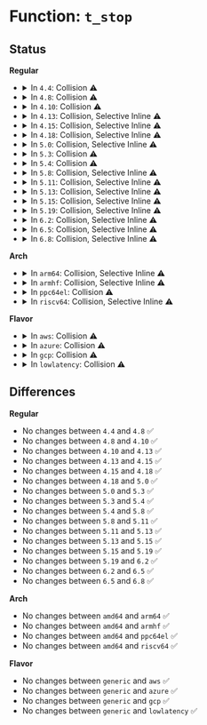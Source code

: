# Function: <code>t_stop</code>

## Status
<b>Regular</b>
<ul>
<li>
<details>
<summary>In <code>4.4</code>: Collision ⚠️</summary>

```c
void t_stop(struct seq_file *m, void *p);
```

**Collision:** Static-Static Collision

**Inline:** No

**Transformation:** False

**Instances:**

```
In kernel/trace/trace.c (ffffffff8114a9f0)
Location: kernel/trace/trace.c:3300
Inline: False
```
```
In kernel/trace/trace_printk.c (ffffffff811562f0)
Location: kernel/trace/trace_printk.c:327
Inline: False
```
```
In kernel/trace/trace_stack.c (ffffffff81157db0)
Location: kernel/trace/trace_stack.c:320
Inline: False
```
```
In fs/proc/proc_tty.c (ffffffff81282030)
Location: fs/proc/proc_tty.c:115
Inline: False
```
**Symbols:**

```
ffffffff81142080-ffffffff81142092: t_stop (STB_LOCAL)
ffffffff8114a9f0-ffffffff8114aa02: t_stop (STB_LOCAL)
ffffffff811562f0-ffffffff81156302: t_stop (STB_LOCAL)
ffffffff81157db0-ffffffff81157de7: t_stop (STB_LOCAL)
ffffffff81160010-ffffffff81160022: t_stop (STB_LOCAL)
ffffffff81282030-ffffffff81282047: t_stop (STB_LOCAL)
```
</details>
</li>
<li>
<details>
<summary>In <code>4.8</code>: Collision ⚠️</summary>

```c
void t_stop(struct seq_file *m, void *p);
```

**Collision:** Static-Static Collision

**Inline:** No

**Transformation:** False

**Instances:**

```
In kernel/trace/ftrace.c (ffffffff81148940)
Location: kernel/trace/ftrace.c:3237
Inline: False
```
```
In kernel/trace/trace.c (ffffffff81153410)
Location: kernel/trace/trace.c:3637
Inline: False
```
```
In kernel/trace/trace_printk.c (ffffffff8115f630)
Location: kernel/trace/trace_printk.c:335
Inline: False
```
```
In kernel/trace/trace_stack.c (ffffffff81162630)
Location: kernel/trace/trace_stack.c:324
Inline: False
```
```
In kernel/trace/trace_events.c (0)
Location: kernel/trace/trace_events.c:979
Inline: False
```
```
In fs/proc/proc_tty.c (ffffffff812af0e0)
Location: fs/proc/proc_tty.c:115
Inline: False
```
**Symbols:**

```
ffffffff81148940-ffffffff81148952: t_stop (STB_LOCAL)
ffffffff81153410-ffffffff81153422: t_stop (STB_LOCAL)
ffffffff8115f630-ffffffff8115f642: t_stop (STB_LOCAL)
ffffffff81162630-ffffffff81162667: t_stop (STB_LOCAL)
ffffffff8116a630-ffffffff8116a642: t_stop (STB_LOCAL)
ffffffff812af0e0-ffffffff812af0f7: t_stop (STB_LOCAL)
```
</details>
</li>
<li>
<details>
<summary>In <code>4.10</code>: Collision ⚠️</summary>

```c
void t_stop(struct seq_file *m, void *p);
```

**Collision:** Static-Static Collision

**Inline:** No

**Transformation:** False

**Instances:**

```
In kernel/trace/ftrace.c (ffffffff811527f0)
Location: kernel/trace/ftrace.c:3255
Inline: False
```
```
In kernel/trace/trace.c (ffffffff8115d4d0)
Location: kernel/trace/trace.c:3861
Inline: False
```
```
In kernel/trace/trace_printk.c (ffffffff8116a090)
Location: kernel/trace/trace_printk.c:335
Inline: False
```
```
In kernel/trace/trace_stack.c (ffffffff8116d970)
Location: kernel/trace/trace_stack.c:324
Inline: False
```
```
In kernel/trace/trace_events.c (0)
Location: kernel/trace/trace_events.c:948
Inline: False
```
```
In fs/proc/proc_tty.c (ffffffff812c4ab0)
Location: fs/proc/proc_tty.c:115
Inline: False
```
**Symbols:**

```
ffffffff811527f0-ffffffff81152802: t_stop (STB_LOCAL)
ffffffff8115d4d0-ffffffff8115d4e2: t_stop (STB_LOCAL)
ffffffff8116a090-ffffffff8116a0a2: t_stop (STB_LOCAL)
ffffffff8116d970-ffffffff8116d9a7: t_stop (STB_LOCAL)
ffffffff81175920-ffffffff81175932: t_stop (STB_LOCAL)
ffffffff812c4ab0-ffffffff812c4ac7: t_stop (STB_LOCAL)
```
</details>
</li>
<li>
<details>
<summary>In <code>4.13</code>: Collision, Selective Inline ⚠️</summary>

```c
void t_stop(struct seq_file *m, void *p);
```

**Collision:** Static-Static Collision

**Inline:** Selective

**Transformation:** False

**Instances:**

```
In kernel/trace/ftrace.c (ffffffff81154d60)
Location: kernel/trace/ftrace.c:3481
Inline: False
```
```
In kernel/trace/trace.c (ffffffff81160510)
Location: kernel/trace/trace.c:4091
Inline: False
```
```
In kernel/trace/trace_printk.c (ffffffff8116d040)
Location: kernel/trace/trace_printk.c:335
Inline: False
```
```
In kernel/trace/trace_stack.c (ffffffff81170cf0)
Location: kernel/trace/trace_stack.c:327
Inline: False
```
```
In kernel/trace/trace_events.c (ffffffff81176740)
Location: kernel/trace/trace_events.c:988
Inline: True
```
```
In fs/proc/proc_tty.c (ffffffff812d1cd0)
Location: fs/proc/proc_tty.c:115
Inline: False
```
**Symbols:**

```
ffffffff81154d60-ffffffff81154d72: t_stop (STB_LOCAL)
ffffffff81160510-ffffffff81160522: t_stop (STB_LOCAL)
ffffffff8116d040-ffffffff8116d052: t_stop (STB_LOCAL)
ffffffff81170cf0-ffffffff81170d12: t_stop (STB_LOCAL)
ffffffff81176740-ffffffff81176752: t_stop (STB_LOCAL)
ffffffff812d1cd0-ffffffff812d1ce7: t_stop (STB_LOCAL)
```
</details>
</li>
<li>
<details>
<summary>In <code>4.15</code>: Collision, Selective Inline ⚠️</summary>

```c
void t_stop(struct seq_file *m, void *p);
```

**Collision:** Static-Static Collision

**Inline:** Selective

**Transformation:** False

**Instances:**

```
In kernel/trace/ftrace.c (ffffffff81161590)
Location: kernel/trace/ftrace.c:3449
Inline: False
```
```
In kernel/trace/trace.c (ffffffff8116d5d0)
Location: kernel/trace/trace.c:4106
Inline: False
```
```
In kernel/trace/trace_printk.c (ffffffff8117a0f0)
Location: kernel/trace/trace_printk.c:335
Inline: False
```
```
In kernel/trace/trace_stack.c (ffffffff8117deb0)
Location: kernel/trace/trace_stack.c:317
Inline: False
```
```
In kernel/trace/trace_events.c (ffffffff81183f00)
Location: kernel/trace/trace_events.c:988
Inline: True
```
```
In fs/proc/proc_tty.c (ffffffff812f64f0)
Location: fs/proc/proc_tty.c:117
Inline: False
```
**Symbols:**

```
ffffffff81161590-ffffffff811615a2: t_stop (STB_LOCAL)
ffffffff8116d5d0-ffffffff8116d5e2: t_stop (STB_LOCAL)
ffffffff8117a0f0-ffffffff8117a102: t_stop (STB_LOCAL)
ffffffff8117deb0-ffffffff8117ded2: t_stop (STB_LOCAL)
ffffffff81183f00-ffffffff81183f12: t_stop (STB_LOCAL)
ffffffff812f64f0-ffffffff812f6507: t_stop (STB_LOCAL)
```
</details>
</li>
<li>
<details>
<summary>In <code>4.18</code>: Collision, Selective Inline ⚠️</summary>

```c
void t_stop(struct seq_file *m, void *p);
```

**Collision:** Static-Static Collision

**Inline:** Selective

**Transformation:** False

**Instances:**

```
In kernel/trace/ftrace.c (ffffffff811704b0)
Location: kernel/trace/ftrace.c:3438
Inline: False
```
```
In kernel/trace/trace.c (ffffffff8117c750)
Location: kernel/trace/trace.c:4112
Inline: False
```
```
In kernel/trace/trace_printk.c (ffffffff811892b0)
Location: kernel/trace/trace_printk.c:335
Inline: False
```
```
In kernel/trace/trace_stack.c (ffffffff8118d080)
Location: kernel/trace/trace_stack.c:317
Inline: False
```
```
In kernel/trace/trace_events.c (ffffffff81193040)
Location: kernel/trace/trace_events.c:986
Inline: True
```
```
In fs/proc/proc_tty.c (ffffffff813239b0)
Location: fs/proc/proc_tty.c:117
Inline: False
```
**Symbols:**

```
ffffffff811704b0-ffffffff811704c2: t_stop (STB_LOCAL)
ffffffff8117c750-ffffffff8117c762: t_stop (STB_LOCAL)
ffffffff811892b0-ffffffff811892c2: t_stop (STB_LOCAL)
ffffffff8118d080-ffffffff8118d0a2: t_stop (STB_LOCAL)
ffffffff81193040-ffffffff81193052: t_stop (STB_LOCAL)
ffffffff813239b0-ffffffff813239c7: t_stop (STB_LOCAL)
```
</details>
</li>
<li>
<details>
<summary>In <code>5.0</code>: Collision, Selective Inline ⚠️</summary>

```c
void t_stop(struct seq_file *m, void *p);
```

**Collision:** Static-Static Collision

**Inline:** Selective

**Transformation:** False

**Instances:**

```
In kernel/trace/ftrace.c (ffffffff8117dea0)
Location: kernel/trace/ftrace.c:3397
Inline: False
```
```
In kernel/trace/trace.c (ffffffff81189f50)
Location: kernel/trace/trace.c:4116
Inline: False
```
```
In kernel/trace/trace_printk.c (ffffffff81196b60)
Location: kernel/trace/trace_printk.c:336
Inline: False
```
```
In kernel/trace/trace_stack.c (ffffffff8119aa00)
Location: kernel/trace/trace_stack.c:317
Inline: False
```
```
In kernel/trace/trace_events.c (ffffffff811a11b0)
Location: kernel/trace/trace_events.c:987
Inline: True
```
```
In fs/proc/proc_tty.c (ffffffff8133ab00)
Location: fs/proc/proc_tty.c:117
Inline: False
```
**Symbols:**

```
ffffffff8117dea0-ffffffff8117deb2: t_stop (STB_LOCAL)
ffffffff81189f50-ffffffff81189f62: t_stop (STB_LOCAL)
ffffffff81196b60-ffffffff81196b72: t_stop (STB_LOCAL)
ffffffff8119aa00-ffffffff8119aa22: t_stop (STB_LOCAL)
ffffffff811a11b0-ffffffff811a11c2: t_stop (STB_LOCAL)
ffffffff8133ab00-ffffffff8133ab17: t_stop (STB_LOCAL)
```
</details>
</li>
<li>
<details>
<summary>In <code>5.3</code>: Collision ⚠️</summary>

```c
void t_stop(struct seq_file *m, void *p);
```

**Collision:** Static-Static Collision

**Inline:** No

**Transformation:** False

**Instances:**

```
In kernel/trace/ftrace.c (ffffffff8118af40)
Location: kernel/trace/ftrace.c:3403
Inline: False
```
```
In kernel/trace/trace.c (ffffffff81197430)
Location: kernel/trace/trace.c:4321
Inline: False
```
```
In kernel/trace/trace_printk.c (ffffffff811a4a10)
Location: kernel/trace/trace_printk.c:336
Inline: False
```
```
In kernel/trace/trace_stack.c (ffffffff811a85e0)
Location: kernel/trace/trace_stack.c:291
Inline: False
```
```
In kernel/trace/trace_events.c (ffffffff811af150)
Location: kernel/trace/trace_events.c:980
Inline: False
```
```
In fs/proc/proc_tty.c (ffffffff81362cb0)
Location: fs/proc/proc_tty.c:117
Inline: False
```
**Symbols:**

```
ffffffff8118af40-ffffffff8118af52: t_stop (STB_LOCAL)
ffffffff81197430-ffffffff81197442: t_stop (STB_LOCAL)
ffffffff811a4a10-ffffffff811a4a22: t_stop (STB_LOCAL)
ffffffff811a85e0-ffffffff811a8602: t_stop (STB_LOCAL)
ffffffff811af150-ffffffff811af162: t_stop (STB_LOCAL)
ffffffff81362cb0-ffffffff81362cc7: t_stop (STB_LOCAL)
```
</details>
</li>
<li>
<details>
<summary>In <code>5.4</code>: Collision ⚠️</summary>

```c
void t_stop(struct seq_file *m, void *p);
```

**Collision:** Static-Static Collision

**Inline:** No

**Transformation:** False

**Instances:**

```
In kernel/trace/ftrace.c (ffffffff81196e30)
Location: kernel/trace/ftrace.c:3404
Inline: False
```
```
In kernel/trace/trace.c (ffffffff811a2df0)
Location: kernel/trace/trace.c:4350
Inline: False
```
```
In kernel/trace/trace_printk.c (ffffffff811b0210)
Location: kernel/trace/trace_printk.c:337
Inline: False
```
```
In kernel/trace/trace_stack.c (ffffffff811b3df0)
Location: kernel/trace/trace_stack.c:409
Inline: False
```
```
In kernel/trace/trace_events.c (ffffffff811babb0)
Location: kernel/trace/trace_events.c:981
Inline: False
```
```
In fs/proc/proc_tty.c (ffffffff8137af10)
Location: fs/proc/proc_tty.c:117
Inline: False
```
**Symbols:**

```
ffffffff81196e30-ffffffff81196e42: t_stop (STB_LOCAL)
ffffffff811a2df0-ffffffff811a2e02: t_stop (STB_LOCAL)
ffffffff811b0210-ffffffff811b0222: t_stop (STB_LOCAL)
ffffffff811b3df0-ffffffff811b3e12: t_stop (STB_LOCAL)
ffffffff811babb0-ffffffff811babc2: t_stop (STB_LOCAL)
ffffffff8137af10-ffffffff8137af27: t_stop (STB_LOCAL)
```
</details>
</li>
<li>
<details>
<summary>In <code>5.8</code>: Collision, Selective Inline ⚠️</summary>

```c
void t_stop(struct seq_file *m, void *p);
```

**Collision:** Static-Static Collision

**Inline:** Selective

**Transformation:** False

**Instances:**

```
In kernel/trace/ftrace.c (ffffffff811ac1e0)
Location: kernel/trace/ftrace.c:3523
Inline: False
```
```
In kernel/trace/trace.c (ffffffff811b9820)
Location: kernel/trace/trace.c:4537
Inline: False
```
```
In kernel/trace/trace_printk.c (ffffffff811c83b0)
Location: kernel/trace/trace_printk.c:337
Inline: False
```
```
In kernel/trace/trace_stack.c (ffffffff811ccb50)
Location: kernel/trace/trace_stack.c:409
Inline: False
```
```
In kernel/trace/trace_events.c (ffffffff811d3430)
Location: kernel/trace/trace_events.c:1055
Inline: True
```
```
In fs/proc/proc_tty.c (ffffffff813c4280)
Location: fs/proc/proc_tty.c:117
Inline: False
```
**Symbols:**

```
ffffffff811ac1e0-ffffffff811ac1f2: t_stop (STB_LOCAL)
ffffffff811b9820-ffffffff811b9832: t_stop (STB_LOCAL)
ffffffff811c83b0-ffffffff811c83c2: t_stop (STB_LOCAL)
ffffffff811ccb50-ffffffff811ccb72: t_stop (STB_LOCAL)
ffffffff811d3430-ffffffff811d3442: t_stop (STB_LOCAL)
ffffffff813c4280-ffffffff813c4297: t_stop (STB_LOCAL)
```
</details>
</li>
<li>
<details>
<summary>In <code>5.11</code>: Collision, Selective Inline ⚠️</summary>

```c
void t_stop(struct seq_file *m, void *p);
```

**Collision:** Static-Static Collision

**Inline:** Selective

**Transformation:** False

**Instances:**

```
In kernel/trace/ftrace.c (ffffffff811a9a70)
Location: kernel/trace/ftrace.c:3601
Inline: False
```
```
In kernel/trace/trace.c (ffffffff811b72f0)
Location: kernel/trace/trace.c:4605
Inline: False
```
```
In kernel/trace/trace_printk.c (ffffffff811c5aa0)
Location: kernel/trace/trace_printk.c:337
Inline: False
```
```
In kernel/trace/trace_stack.c (ffffffff811ca090)
Location: kernel/trace/trace_stack.c:408
Inline: False
```
```
In kernel/trace/trace_events.c (ffffffff811d0580)
Location: kernel/trace/trace_events.c:1056
Inline: True
```
```
In fs/proc/proc_tty.c (ffffffff813d61e0)
Location: fs/proc/proc_tty.c:117
Inline: False
```
**Symbols:**

```
ffffffff811a9a70-ffffffff811a9a82: t_stop (STB_LOCAL)
ffffffff811b72f0-ffffffff811b7302: t_stop (STB_LOCAL)
ffffffff811c5aa0-ffffffff811c5ab2: t_stop (STB_LOCAL)
ffffffff811ca090-ffffffff811ca0b2: t_stop (STB_LOCAL)
ffffffff811d0580-ffffffff811d0592: t_stop (STB_LOCAL)
ffffffff813d61e0-ffffffff813d61f7: t_stop (STB_LOCAL)
```
</details>
</li>
<li>
<details>
<summary>In <code>5.13</code>: Collision, Selective Inline ⚠️</summary>

```c
void t_stop(struct seq_file *m, void *p);
```

**Collision:** Static-Static Collision

**Inline:** Selective

**Transformation:** False

**Instances:**

```
In kernel/trace/ftrace.c (ffffffff811aa630)
Location: kernel/trace/ftrace.c:3601
Inline: False
```
```
In kernel/trace/trace.c (ffffffff811b7e10)
Location: kernel/trace/trace.c:4943
Inline: False
```
```
In kernel/trace/trace_printk.c (ffffffff811c6c90)
Location: kernel/trace/trace_printk.c:348
Inline: False
```
```
In kernel/trace/trace_stack.c (ffffffff811cb450)
Location: kernel/trace/trace_stack.c:408
Inline: False
```
```
In kernel/trace/trace_events.c (ffffffff811d1730)
Location: kernel/trace/trace_events.c:1263
Inline: True
```
```
In fs/proc/proc_tty.c (ffffffff813dd0e0)
Location: fs/proc/proc_tty.c:117
Inline: False
```
**Symbols:**

```
ffffffff811aa630-ffffffff811aa642: t_stop (STB_LOCAL)
ffffffff811b7e10-ffffffff811b7e22: t_stop (STB_LOCAL)
ffffffff811c6c90-ffffffff811c6ca2: t_stop (STB_LOCAL)
ffffffff811cb450-ffffffff811cb472: t_stop (STB_LOCAL)
ffffffff811d1730-ffffffff811d1742: t_stop (STB_LOCAL)
ffffffff813dd0e0-ffffffff813dd0f7: t_stop (STB_LOCAL)
```
</details>
</li>
<li>
<details>
<summary>In <code>5.15</code>: Collision, Selective Inline ⚠️</summary>

```c
void t_stop(struct seq_file *m, void *p);
```

**Collision:** Static-Static Collision

**Inline:** Selective

**Transformation:** False

**Instances:**

```
In kernel/trace/ftrace.c (ffffffff811d4140)
Location: kernel/trace/ftrace.c:3602
Inline: False
```
```
In kernel/trace/trace.c (ffffffff811e20e0)
Location: kernel/trace/trace.c:5017
Inline: False
```
```
In kernel/trace/trace_printk.c (ffffffff811f2150)
Location: kernel/trace/trace_printk.c:348
Inline: False
```
```
In kernel/trace/trace_stack.c (ffffffff811f78e0)
Location: kernel/trace/trace_stack.c:408
Inline: False
```
```
In kernel/trace/trace_events.c (ffffffff811fe490)
Location: kernel/trace/trace_events.c:1264
Inline: True
```
```
In fs/proc/proc_tty.c (ffffffff8142e7d0)
Location: fs/proc/proc_tty.c:117
Inline: False
```
**Symbols:**

```
ffffffff811d4140-ffffffff811d4152: t_stop (STB_LOCAL)
ffffffff811e20e0-ffffffff811e20f2: t_stop (STB_LOCAL)
ffffffff811f2150-ffffffff811f2162: t_stop (STB_LOCAL)
ffffffff811f78e0-ffffffff811f7902: t_stop (STB_LOCAL)
ffffffff811fe490-ffffffff811fe4a2: t_stop (STB_LOCAL)
ffffffff8142e7d0-ffffffff8142e7e7: t_stop (STB_LOCAL)
```
</details>
</li>
<li>
<details>
<summary>In <code>5.19</code>: Collision, Selective Inline ⚠️</summary>

```c
void t_stop(struct seq_file *m, void *p);
```

**Collision:** Static-Static Collision

**Inline:** Selective

**Transformation:** False

**Instances:**

```
In kernel/trace/ftrace.c (ffffffff81208d70)
Location: kernel/trace/ftrace.c:3614
Inline: False
```
```
In kernel/trace/trace.c (ffffffff81218ee0)
Location: kernel/trace/trace.c:5018
Inline: False
```
```
In kernel/trace/trace_printk.c (ffffffff8122ab90)
Location: kernel/trace/trace_printk.c:348
Inline: False
```
```
In kernel/trace/trace_stack.c (ffffffff81231550)
Location: kernel/trace/trace_stack.c:408
Inline: False
```
```
In kernel/trace/trace_events.c (ffffffff81238e90)
Location: kernel/trace/trace_events.c:1284
Inline: True
```
```
In fs/proc/proc_tty.c (ffffffff814a82e0)
Location: fs/proc/proc_tty.c:117
Inline: False
```
**Symbols:**

```
ffffffff81208d70-ffffffff81208d88: t_stop (STB_LOCAL)
ffffffff81218ee0-ffffffff81218ef8: t_stop (STB_LOCAL)
ffffffff8122ab90-ffffffff8122aba8: t_stop (STB_LOCAL)
ffffffff81231550-ffffffff81231578: t_stop (STB_LOCAL)
ffffffff81238e90-ffffffff81238ea8: t_stop (STB_LOCAL)
ffffffff814a82e0-ffffffff814a82fd: t_stop (STB_LOCAL)
```
</details>
</li>
<li>
<details>
<summary>In <code>6.2</code>: Collision, Selective Inline ⚠️</summary>

```c
void t_stop(struct seq_file *m, void *p);
```

**Collision:** Static-Static Collision

**Inline:** Selective

**Transformation:** False

**Instances:**

```
In kernel/trace/ftrace.c (ffffffff81251340)
Location: kernel/trace/ftrace.c:3634
Inline: False
```
```
In kernel/trace/trace.c (ffffffff81262f30)
Location: kernel/trace/trace.c:5042
Inline: False
```
```
In kernel/trace/trace_printk.c (ffffffff81276480)
Location: kernel/trace/trace_printk.c:348
Inline: False
```
```
In kernel/trace/trace_stack.c (ffffffff8127dae0)
Location: kernel/trace/trace_stack.c:408
Inline: False
```
```
In kernel/trace/trace_events.c (ffffffff81285e10)
Location: kernel/trace/trace_events.c:1299
Inline: True
```
```
In fs/proc/proc_tty.c (ffffffff8153dbe0)
Location: fs/proc/proc_tty.c:115
Inline: False
```
**Symbols:**

```
ffffffff81251340-ffffffff81251358: t_stop (STB_LOCAL)
ffffffff81262f30-ffffffff81262f48: t_stop (STB_LOCAL)
ffffffff81276480-ffffffff81276498: t_stop (STB_LOCAL)
ffffffff8127dae0-ffffffff8127db0e: t_stop (STB_LOCAL)
ffffffff81285e10-ffffffff81285e28: t_stop (STB_LOCAL)
ffffffff8153dbe0-ffffffff8153dbfd: t_stop (STB_LOCAL)
```
</details>
</li>
<li>
<details>
<summary>In <code>6.5</code>: Collision, Selective Inline ⚠️</summary>

```c
void t_stop(struct seq_file *m, void *p);
```

**Collision:** Static-Static Collision

**Inline:** Selective

**Transformation:** False

**Instances:**

```
In kernel/trace/ftrace.c (ffffffff812687c0)
Location: kernel/trace/ftrace.c:3726
Inline: False
```
```
In kernel/trace/trace.c (ffffffff81279f10)
Location: kernel/trace/trace.c:5146
Inline: False
```
```
In kernel/trace/trace_printk.c (ffffffff8128de40)
Location: kernel/trace/trace_printk.c:348
Inline: False
```
```
In kernel/trace/trace_stack.c (ffffffff8129a560)
Location: kernel/trace/trace_stack.c:408
Inline: False
```
```
In kernel/trace/trace_events.c (ffffffff812a2ad0)
Location: kernel/trace/trace_events.c:1295
Inline: True
```
```
In fs/proc/proc_tty.c (ffffffff81575eb0)
Location: fs/proc/proc_tty.c:115
Inline: False
```
**Symbols:**

```
ffffffff812687c0-ffffffff812687d8: t_stop (STB_LOCAL)
ffffffff81279f10-ffffffff81279f28: t_stop (STB_LOCAL)
ffffffff8128de40-ffffffff8128de58: t_stop (STB_LOCAL)
ffffffff8129a560-ffffffff8129a58e: t_stop (STB_LOCAL)
ffffffff812a2ad0-ffffffff812a2ae8: t_stop (STB_LOCAL)
ffffffff81575eb0-ffffffff81575ecd: t_stop (STB_LOCAL)
```
</details>
</li>
<li>
<details>
<summary>In <code>6.8</code>: Collision, Selective Inline ⚠️</summary>

```c
void t_stop(struct seq_file *m, void *p);
```

**Collision:** Static-Static Collision

**Inline:** Selective

**Transformation:** False

**Instances:**

```
In kernel/trace/ftrace.c (ffffffff81282a30)
Location: kernel/trace/ftrace.c:3692
Inline: False
```
```
In kernel/trace/trace.c (ffffffff812949f0)
Location: kernel/trace/trace.c:5164
Inline: False
```
```
In kernel/trace/trace_printk.c (ffffffff812a9290)
Location: kernel/trace/trace_printk.c:348
Inline: False
```
```
In kernel/trace/trace_stack.c (ffffffff812b5b20)
Location: kernel/trace/trace_stack.c:408
Inline: False
```
```
In kernel/trace/trace_events.c (ffffffff812be4a0)
Location: kernel/trace/trace_events.c:1304
Inline: True
```
```
In fs/proc/proc_tty.c (ffffffff815ae800)
Location: fs/proc/proc_tty.c:115
Inline: False
```
**Symbols:**

```
ffffffff81282a30-ffffffff81282a48: t_stop (STB_LOCAL)
ffffffff812949f0-ffffffff81294a08: t_stop (STB_LOCAL)
ffffffff812a9290-ffffffff812a92a8: t_stop (STB_LOCAL)
ffffffff812b5b20-ffffffff812b5b4e: t_stop (STB_LOCAL)
ffffffff812be4a0-ffffffff812be4b8: t_stop (STB_LOCAL)
ffffffff815ae800-ffffffff815ae81d: t_stop (STB_LOCAL)
```
</details>
</li>
</ul>
<b>Arch</b>
<ul>
<li>
<details>
<summary>In <code>arm64</code>: Collision, Selective Inline ⚠️</summary>

```c
void t_stop(struct seq_file *m, void *p);
```

**Collision:** Static-Static Collision

**Inline:** Selective

**Transformation:** False

**Instances:**

```
In kernel/trace/ftrace.c (ffff80001020f298)
Location: kernel/trace/ftrace.c:3404
Inline: False
```
```
In kernel/trace/trace.c (ffff80001021e148)
Location: kernel/trace/trace.c:4350
Inline: False
```
```
In kernel/trace/trace_printk.c (ffff80001022d870)
Location: kernel/trace/trace_printk.c:337
Inline: False
```
```
In kernel/trace/trace_stack.c (ffff8000102322c0)
Location: kernel/trace/trace_stack.c:409
Inline: False
```
```
In kernel/trace/trace_events.c (ffff800010239218)
Location: kernel/trace/trace_events.c:981
Inline: True
```
```
In fs/proc/proc_tty.c (ffff800010447548)
Location: fs/proc/proc_tty.c:117
Inline: False
```
**Symbols:**

```
ffff80001020f298-ffff80001020f2b4: t_stop (STB_LOCAL)
ffff80001021e148-ffff80001021e164: t_stop (STB_LOCAL)
ffff80001022d870-ffff80001022d88c: t_stop (STB_LOCAL)
ffff8000102322c0-ffff8000102322fc: t_stop (STB_LOCAL)
ffff800010239218-ffff800010239238: t_stop (STB_LOCAL)
ffff800010447548-ffff80001044756c: t_stop (STB_LOCAL)
```
</details>
</li>
<li>
<details>
<summary>In <code>armhf</code>: Collision, Selective Inline ⚠️</summary>

```c
void t_stop(struct seq_file *m, void *p);
```

**Collision:** Static-Static Collision

**Inline:** Selective

**Transformation:** False

**Instances:**

```
In kernel/trace/ftrace.c (c044e2b0)
Location: kernel/trace/ftrace.c:3404
Inline: False
```
```
In kernel/trace/trace.c (c045c064)
Location: kernel/trace/trace.c:4350
Inline: False
```
```
In kernel/trace/trace_printk.c (c046b010)
Location: kernel/trace/trace_printk.c:337
Inline: False
```
```
In kernel/trace/trace_stack.c (c046de8c)
Location: kernel/trace/trace_stack.c:409
Inline: False
```
```
In kernel/trace/trace_events.c (c0474e20)
Location: kernel/trace/trace_events.c:981
Inline: True
```
```
In fs/proc/proc_tty.c (c060c460)
Location: fs/proc/proc_tty.c:117
Inline: False
```
**Symbols:**

```
c044e2b0-c044e2cc: t_stop (STB_LOCAL)
c045c064-c045c080: t_stop (STB_LOCAL)
c046b010-c046b02c: t_stop (STB_LOCAL)
c046de8c-c046ded8: t_stop (STB_LOCAL)
c0474e20-c0474e3c: t_stop (STB_LOCAL)
c060c460-c060c484: t_stop (STB_LOCAL)
```
</details>
</li>
<li>
<details>
<summary>In <code>ppc64el</code>: Collision ⚠️</summary>

```c
void t_stop(struct seq_file *m, void *p);
```

**Collision:** Static-Static Collision

**Inline:** No

**Transformation:** False

**Instances:**

```
In kernel/trace/ftrace.c (c00000000028ded0)
Location: kernel/trace/ftrace.c:3404
Inline: False
```
```
In kernel/trace/trace.c (c0000000002a0f60)
Location: kernel/trace/trace.c:4350
Inline: False
```
```
In kernel/trace/trace_printk.c (c0000000002b65e0)
Location: kernel/trace/trace_printk.c:337
Inline: False
```
```
In kernel/trace/trace_stack.c (c0000000002bc950)
Location: kernel/trace/trace_stack.c:409
Inline: False
```
```
In kernel/trace/trace_events.c (c0000000002c66f0)
Location: kernel/trace/trace_events.c:981
Inline: False
```
```
In fs/proc/proc_tty.c (c00000000055d740)
Location: fs/proc/proc_tty.c:117
Inline: False
```
**Symbols:**

```
c00000000028ded0-c00000000028df04: t_stop (STB_LOCAL)
c0000000002a0f60-c0000000002a0f94: t_stop (STB_LOCAL)
c0000000002b65e0-c0000000002b6614: t_stop (STB_LOCAL)
c0000000002bc950-c0000000002bc9a8: t_stop (STB_LOCAL)
c0000000002c66f0-c0000000002c6724: t_stop (STB_LOCAL)
c00000000055d740-c00000000055d77c: t_stop (STB_LOCAL)
```
</details>
</li>
<li>
<details>
<summary>In <code>riscv64</code>: Collision, Selective Inline ⚠️</summary>

```c
void t_stop(struct seq_file *m, void *p);
```

**Collision:** Static-Static Collision

**Inline:** Selective

**Transformation:** False

**Instances:**

```
In kernel/trace/ftrace.c (ffffffe00016ffe8)
Location: kernel/trace/ftrace.c:3404
Inline: False
```
```
In kernel/trace/trace.c (ffffffe00017abf6)
Location: kernel/trace/trace.c:4350
Inline: False
```
```
In kernel/trace/trace_printk.c (ffffffe0001872be)
Location: kernel/trace/trace_printk.c:337
Inline: False
```
```
In kernel/trace/trace_stack.c (ffffffe000189afe)
Location: kernel/trace/trace_stack.c:409
Inline: False
```
```
In kernel/trace/trace_events.c (ffffffe000190192)
Location: kernel/trace/trace_events.c:981
Inline: True
```
```
In fs/proc/proc_tty.c (ffffffe0002dd23e)
Location: fs/proc/proc_tty.c:117
Inline: False
```
**Symbols:**

```
ffffffe00016ffe8-ffffffe000170008: t_stop (STB_LOCAL)
ffffffe00017abf6-ffffffe00017ac16: t_stop (STB_LOCAL)
ffffffe0001872be-ffffffe0001872de: t_stop (STB_LOCAL)
ffffffe000189afe-ffffffe000189b3e: t_stop (STB_LOCAL)
ffffffe000190192-ffffffe0001901b2: t_stop (STB_LOCAL)
ffffffe0002dd23e-ffffffe0002dd268: t_stop (STB_LOCAL)
```
</details>
</li>
</ul>
<b>Flavor</b>
<ul>
<li>
<details>
<summary>In <code>aws</code>: Collision ⚠️</summary>

```c
void t_stop(struct seq_file *m, void *p);
```

**Collision:** Static-Static Collision

**Inline:** No

**Transformation:** False

**Instances:**

```
In kernel/trace/ftrace.c (ffffffff8118f450)
Location: kernel/trace/ftrace.c:3404
Inline: False
```
```
In kernel/trace/trace.c (ffffffff8119b410)
Location: kernel/trace/trace.c:4350
Inline: False
```
```
In kernel/trace/trace_printk.c (ffffffff811a8830)
Location: kernel/trace/trace_printk.c:337
Inline: False
```
```
In kernel/trace/trace_stack.c (ffffffff811ac410)
Location: kernel/trace/trace_stack.c:409
Inline: False
```
```
In kernel/trace/trace_events.c (ffffffff811b31d0)
Location: kernel/trace/trace_events.c:981
Inline: False
```
```
In fs/proc/proc_tty.c (ffffffff813734f0)
Location: fs/proc/proc_tty.c:117
Inline: False
```
**Symbols:**

```
ffffffff8118f450-ffffffff8118f462: t_stop (STB_LOCAL)
ffffffff8119b410-ffffffff8119b422: t_stop (STB_LOCAL)
ffffffff811a8830-ffffffff811a8842: t_stop (STB_LOCAL)
ffffffff811ac410-ffffffff811ac432: t_stop (STB_LOCAL)
ffffffff811b31d0-ffffffff811b31e2: t_stop (STB_LOCAL)
ffffffff813734f0-ffffffff81373507: t_stop (STB_LOCAL)
```
</details>
</li>
<li>
<details>
<summary>In <code>azure</code>: Collision ⚠️</summary>

```c
void t_stop(struct seq_file *m, void *p);
```

**Collision:** Static-Static Collision

**Inline:** No

**Transformation:** False

**Instances:**

```
In kernel/trace/ftrace.c (ffffffff81182590)
Location: kernel/trace/ftrace.c:3404
Inline: False
```
```
In kernel/trace/trace.c (ffffffff8118e490)
Location: kernel/trace/trace.c:4350
Inline: False
```
```
In kernel/trace/trace_printk.c (ffffffff8119b7b0)
Location: kernel/trace/trace_printk.c:337
Inline: False
```
```
In kernel/trace/trace_stack.c (ffffffff8119f2e0)
Location: kernel/trace/trace_stack.c:409
Inline: False
```
```
In kernel/trace/trace_events.c (ffffffff811a5fd0)
Location: kernel/trace/trace_events.c:981
Inline: False
```
```
In fs/proc/proc_tty.c (ffffffff81363fc0)
Location: fs/proc/proc_tty.c:117
Inline: False
```
**Symbols:**

```
ffffffff81182590-ffffffff811825a2: t_stop (STB_LOCAL)
ffffffff8118e490-ffffffff8118e4a2: t_stop (STB_LOCAL)
ffffffff8119b7b0-ffffffff8119b7c2: t_stop (STB_LOCAL)
ffffffff8119f2e0-ffffffff8119f2fc: t_stop (STB_LOCAL)
ffffffff811a5fd0-ffffffff811a5fe2: t_stop (STB_LOCAL)
ffffffff81363fc0-ffffffff81363fd7: t_stop (STB_LOCAL)
```
</details>
</li>
<li>
<details>
<summary>In <code>gcp</code>: Collision ⚠️</summary>

```c
void t_stop(struct seq_file *m, void *p);
```

**Collision:** Static-Static Collision

**Inline:** No

**Transformation:** False

**Instances:**

```
In kernel/trace/ftrace.c (ffffffff8118d220)
Location: kernel/trace/ftrace.c:3404
Inline: False
```
```
In kernel/trace/trace.c (ffffffff811991e0)
Location: kernel/trace/trace.c:4350
Inline: False
```
```
In kernel/trace/trace_printk.c (ffffffff811a6600)
Location: kernel/trace/trace_printk.c:337
Inline: False
```
```
In kernel/trace/trace_stack.c (ffffffff811aa1e0)
Location: kernel/trace/trace_stack.c:409
Inline: False
```
```
In kernel/trace/trace_events.c (ffffffff811b0fa0)
Location: kernel/trace/trace_events.c:981
Inline: False
```
```
In fs/proc/proc_tty.c (ffffffff81370fc0)
Location: fs/proc/proc_tty.c:117
Inline: False
```
**Symbols:**

```
ffffffff8118d220-ffffffff8118d232: t_stop (STB_LOCAL)
ffffffff811991e0-ffffffff811991f2: t_stop (STB_LOCAL)
ffffffff811a6600-ffffffff811a6612: t_stop (STB_LOCAL)
ffffffff811aa1e0-ffffffff811aa202: t_stop (STB_LOCAL)
ffffffff811b0fa0-ffffffff811b0fb2: t_stop (STB_LOCAL)
ffffffff81370fc0-ffffffff81370fd7: t_stop (STB_LOCAL)
```
</details>
</li>
<li>
<details>
<summary>In <code>lowlatency</code>: Collision ⚠️</summary>

```c
void t_stop(struct seq_file *m, void *p);
```

**Collision:** Static-Static Collision

**Inline:** No

**Transformation:** False

**Instances:**

```
In kernel/trace/ftrace.c (ffffffff8119ad90)
Location: kernel/trace/ftrace.c:3404
Inline: False
```
```
In kernel/trace/trace.c (ffffffff811a6e40)
Location: kernel/trace/trace.c:4350
Inline: False
```
```
In kernel/trace/trace_printk.c (ffffffff811b43a0)
Location: kernel/trace/trace_printk.c:337
Inline: False
```
```
In kernel/trace/trace_stack.c (ffffffff811b8020)
Location: kernel/trace/trace_stack.c:409
Inline: False
```
```
In kernel/trace/trace_events.c (ffffffff811bf040)
Location: kernel/trace/trace_events.c:981
Inline: False
```
```
In fs/proc/proc_tty.c (ffffffff813849a0)
Location: fs/proc/proc_tty.c:117
Inline: False
```
**Symbols:**

```
ffffffff8119ad90-ffffffff8119ada2: t_stop (STB_LOCAL)
ffffffff811a6e40-ffffffff811a6e52: t_stop (STB_LOCAL)
ffffffff811b43a0-ffffffff811b43b2: t_stop (STB_LOCAL)
ffffffff811b8020-ffffffff811b8042: t_stop (STB_LOCAL)
ffffffff811bf040-ffffffff811bf052: t_stop (STB_LOCAL)
ffffffff813849a0-ffffffff813849b7: t_stop (STB_LOCAL)
```
</details>
</li>
</ul>

## Differences
<b>Regular</b>
<ul>
<li>
No changes between <code>4.4</code> and <code>4.8</code> ✅
</li>
<li>
No changes between <code>4.8</code> and <code>4.10</code> ✅
</li>
<li>
No changes between <code>4.10</code> and <code>4.13</code> ✅
</li>
<li>
No changes between <code>4.13</code> and <code>4.15</code> ✅
</li>
<li>
No changes between <code>4.15</code> and <code>4.18</code> ✅
</li>
<li>
No changes between <code>4.18</code> and <code>5.0</code> ✅
</li>
<li>
No changes between <code>5.0</code> and <code>5.3</code> ✅
</li>
<li>
No changes between <code>5.3</code> and <code>5.4</code> ✅
</li>
<li>
No changes between <code>5.4</code> and <code>5.8</code> ✅
</li>
<li>
No changes between <code>5.8</code> and <code>5.11</code> ✅
</li>
<li>
No changes between <code>5.11</code> and <code>5.13</code> ✅
</li>
<li>
No changes between <code>5.13</code> and <code>5.15</code> ✅
</li>
<li>
No changes between <code>5.15</code> and <code>5.19</code> ✅
</li>
<li>
No changes between <code>5.19</code> and <code>6.2</code> ✅
</li>
<li>
No changes between <code>6.2</code> and <code>6.5</code> ✅
</li>
<li>
No changes between <code>6.5</code> and <code>6.8</code> ✅
</li>
</ul>
<b>Arch</b>
<ul>
<li>
No changes between <code>amd64</code> and <code>arm64</code> ✅
</li>
<li>
No changes between <code>amd64</code> and <code>armhf</code> ✅
</li>
<li>
No changes between <code>amd64</code> and <code>ppc64el</code> ✅
</li>
<li>
No changes between <code>amd64</code> and <code>riscv64</code> ✅
</li>
</ul>
<b>Flavor</b>
<ul>
<li>
No changes between <code>generic</code> and <code>aws</code> ✅
</li>
<li>
No changes between <code>generic</code> and <code>azure</code> ✅
</li>
<li>
No changes between <code>generic</code> and <code>gcp</code> ✅
</li>
<li>
No changes between <code>generic</code> and <code>lowlatency</code> ✅
</li>
</ul>
